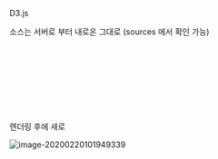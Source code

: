 D3.js



소스는 서버로 부터 내로온 그대로 (sources 에서 확인 가능)

렌더링 후에 새로 <svg> 태그가 생긴다. (elements 에서 확인 가능)



![image-20200220101949339](C:\Users\student\AppData\Roaming\Typora\typora-user-images\image-20200220101949339.png)